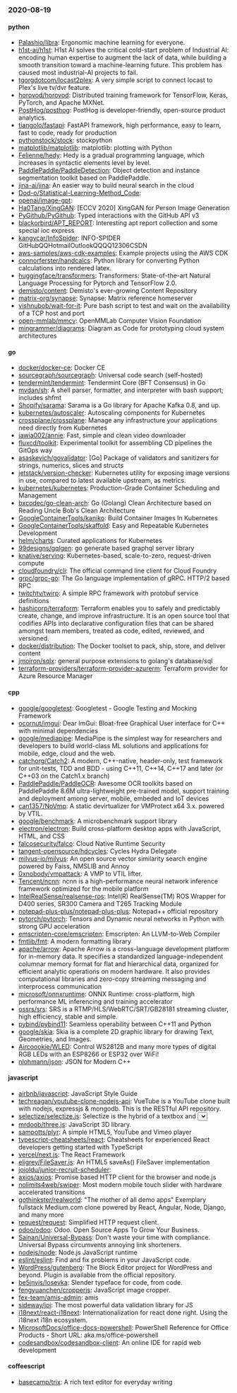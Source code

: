 ### 2020-08-19

#### python
* [Palashio/libra](https://github.com/Palashio/libra): Ergonomic machine learning for everyone.
* [h1st-ai/h1st](https://github.com/h1st-ai/h1st): H1st AI solves the critical cold-start problem of Industrial AI: encoding human expertise to augment the lack of data, while building a smooth transition toward a machine-learning future. This problem has caused most industrial-AI projects to fail.
* [tgorgdotcom/locast2plex](https://github.com/tgorgdotcom/locast2plex): A very simple script to connect locast to Plex's live tv/dvr feature.
* [horovod/horovod](https://github.com/horovod/horovod): Distributed training framework for TensorFlow, Keras, PyTorch, and Apache MXNet.
* [PostHog/posthog](https://github.com/PostHog/posthog):  PostHog is developer-friendly, open-source product analytics.
* [tiangolo/fastapi](https://github.com/tiangolo/fastapi): FastAPI framework, high performance, easy to learn, fast to code, ready for production
* [pythonstock/stock](https://github.com/pythonstock/stock): stockpython
* [matplotlib/matplotlib](https://github.com/matplotlib/matplotlib): matplotlib: plotting with Python
* [Felienne/hedy](https://github.com/Felienne/hedy): Hedy is a gradual programming language, which increases in syntactic elements level by level.
* [PaddlePaddle/PaddleDetection](https://github.com/PaddlePaddle/PaddleDetection): Object detection and instance segmentation toolkit based on PaddlePaddle.
* [jina-ai/jina](https://github.com/jina-ai/jina): An easier way to build neural search in the cloud
* [Dod-o/Statistical-Learning-Method_Code](https://github.com/Dod-o/Statistical-Learning-Method_Code): 
* [openai/image-gpt](https://github.com/openai/image-gpt): 
* [Ha0Tang/XingGAN](https://github.com/Ha0Tang/XingGAN): [ECCV 2020] XingGAN for Person Image Generation
* [PyGithub/PyGithub](https://github.com/PyGithub/PyGithub): Typed interactions with the GitHub API v3
* [blackorbird/APT_REPORT](https://github.com/blackorbird/APT_REPORT): Interesting apt report collection and some special ioc express
* [kangvcar/InfoSpider](https://github.com/kangvcar/InfoSpider): INFO-SPIDER GitHubQQHotmailOutlookQQQQ12306CSDN
* [aws-samples/aws-cdk-examples](https://github.com/aws-samples/aws-cdk-examples): Example projects using the AWS CDK
* [connorferster/handcalcs](https://github.com/connorferster/handcalcs): Python library for converting Python calculations into rendered latex.
* [huggingface/transformers](https://github.com/huggingface/transformers): Transformers: State-of-the-art Natural Language Processing for Pytorch and TensorFlow 2.0.
* [demisto/content](https://github.com/demisto/content): Demisto's ever-growing Content Repository
* [matrix-org/synapse](https://github.com/matrix-org/synapse): Synapse: Matrix reference homeserver
* [vishnubob/wait-for-it](https://github.com/vishnubob/wait-for-it): Pure bash script to test and wait on the availability of a TCP host and port
* [open-mmlab/mmcv](https://github.com/open-mmlab/mmcv): OpenMMLab Computer Vision Foundation
* [mingrammer/diagrams](https://github.com/mingrammer/diagrams):  Diagram as Code for prototyping cloud system architectures

#### go
* [docker/docker-ce](https://github.com/docker/docker-ce): Docker CE
* [sourcegraph/sourcegraph](https://github.com/sourcegraph/sourcegraph): Universal code search (self-hosted)
* [tendermint/tendermint](https://github.com/tendermint/tendermint):  Tendermint Core (BFT Consensus) in Go
* [mvdan/sh](https://github.com/mvdan/sh): A shell parser, formatter, and interpreter with bash support; includes shfmt
* [Shopify/sarama](https://github.com/Shopify/sarama): Sarama is a Go library for Apache Kafka 0.8, and up.
* [kubernetes/autoscaler](https://github.com/kubernetes/autoscaler): Autoscaling components for Kubernetes
* [crossplane/crossplane](https://github.com/crossplane/crossplane): Manage any infrastructure your applications need directly from Kubernetes
* [iawia002/annie](https://github.com/iawia002/annie):  Fast, simple and clean video downloader
* [fluxcd/toolkit](https://github.com/fluxcd/toolkit): Experimental toolkit for assembling CD pipelines the GitOps way
* [asaskevich/govalidator](https://github.com/asaskevich/govalidator): [Go] Package of validators and sanitizers for strings, numerics, slices and structs
* [jetstack/version-checker](https://github.com/jetstack/version-checker): Kubernetes utility for exposing image versions in use, compared to latest available upstream, as metrics.
* [kubernetes/kubernetes](https://github.com/kubernetes/kubernetes): Production-Grade Container Scheduling and Management
* [bxcodec/go-clean-arch](https://github.com/bxcodec/go-clean-arch): Go (Golang) Clean Architecture based on Reading Uncle Bob's Clean Architecture
* [GoogleContainerTools/kaniko](https://github.com/GoogleContainerTools/kaniko): Build Container Images In Kubernetes
* [GoogleContainerTools/skaffold](https://github.com/GoogleContainerTools/skaffold): Easy and Repeatable Kubernetes Development
* [helm/charts](https://github.com/helm/charts): Curated applications for Kubernetes
* [99designs/gqlgen](https://github.com/99designs/gqlgen): go generate based graphql server library
* [knative/serving](https://github.com/knative/serving): Kubernetes-based, scale-to-zero, request-driven compute
* [cloudfoundry/cli](https://github.com/cloudfoundry/cli): The official command line client for Cloud Foundry
* [grpc/grpc-go](https://github.com/grpc/grpc-go): The Go language implementation of gRPC. HTTP/2 based RPC
* [twitchtv/twirp](https://github.com/twitchtv/twirp): A simple RPC framework with protobuf service definitions
* [hashicorp/terraform](https://github.com/hashicorp/terraform): Terraform enables you to safely and predictably create, change, and improve infrastructure. It is an open source tool that codifies APIs into declarative configuration files that can be shared amongst team members, treated as code, edited, reviewed, and versioned.
* [docker/distribution](https://github.com/docker/distribution): The Docker toolset to pack, ship, store, and deliver content
* [jmoiron/sqlx](https://github.com/jmoiron/sqlx): general purpose extensions to golang's database/sql
* [terraform-providers/terraform-provider-azurerm](https://github.com/terraform-providers/terraform-provider-azurerm): Terraform provider for Azure Resource Manager

#### cpp
* [google/googletest](https://github.com/google/googletest): Googletest - Google Testing and Mocking Framework
* [ocornut/imgui](https://github.com/ocornut/imgui): Dear ImGui: Bloat-free Graphical User interface for C++ with minimal dependencies
* [google/mediapipe](https://github.com/google/mediapipe): MediaPipe is the simplest way for researchers and developers to build world-class ML solutions and applications for mobile, edge, cloud and the web.
* [catchorg/Catch2](https://github.com/catchorg/Catch2): A modern, C++-native, header-only, test framework for unit-tests, TDD and BDD - using C++11, C++14, C++17 and later (or C++03 on the Catch1.x branch)
* [PaddlePaddle/PaddleOCR](https://github.com/PaddlePaddle/PaddleOCR): Awesome OCR toolkits based on PaddlePaddle 8.6M ultra-lightweight pre-trained model, support training and deployment among server, mobile, embeded and IoT devices
* [can1357/NoVmp](https://github.com/can1357/NoVmp): A static devirtualizer for VMProtect x64 3.x. powered by VTIL.
* [google/benchmark](https://github.com/google/benchmark): A microbenchmark support library
* [electron/electron](https://github.com/electron/electron): Build cross-platform desktop apps with JavaScript, HTML, and CSS
* [falcosecurity/falco](https://github.com/falcosecurity/falco): Cloud Native Runtime Security
* [tangent-opensource/hdcycles](https://github.com/tangent-opensource/hdcycles): Cycles Hydra Delegate
* [milvus-io/milvus](https://github.com/milvus-io/milvus): An open source vector similarity search engine powered by Faiss, NMSLIB and Annoy
* [0xnobody/vmpattack](https://github.com/0xnobody/vmpattack): A VMP to VTIL lifter.
* [Tencent/ncnn](https://github.com/Tencent/ncnn): ncnn is a high-performance neural network inference framework optimized for the mobile platform
* [IntelRealSense/realsense-ros](https://github.com/IntelRealSense/realsense-ros): Intel(R) RealSense(TM) ROS Wrapper for D400 series, SR300 Camera and T265 Tracking Module
* [notepad-plus-plus/notepad-plus-plus](https://github.com/notepad-plus-plus/notepad-plus-plus): Notepad++ official repository
* [pytorch/pytorch](https://github.com/pytorch/pytorch): Tensors and Dynamic neural networks in Python with strong GPU acceleration
* [emscripten-core/emscripten](https://github.com/emscripten-core/emscripten): Emscripten: An LLVM-to-Web Compiler
* [fmtlib/fmt](https://github.com/fmtlib/fmt): A modern formatting library
* [apache/arrow](https://github.com/apache/arrow): Apache Arrow is a cross-language development platform for in-memory data. It specifies a standardized language-independent columnar memory format for flat and hierarchical data, organized for efficient analytic operations on modern hardware. It also provides computational libraries and zero-copy streaming messaging and interprocess communication
* [microsoft/onnxruntime](https://github.com/microsoft/onnxruntime): ONNX Runtime: cross-platform, high performance ML inferencing and training accelerator
* [ossrs/srs](https://github.com/ossrs/srs): SRS is a RTMP/HLS/WebRTC/SRT/GB28181 streaming cluster, high efficiency, stable and simple.
* [pybind/pybind11](https://github.com/pybind/pybind11): Seamless operability between C++11 and Python
* [google/skia](https://github.com/google/skia): Skia is a complete 2D graphic library for drawing Text, Geometries, and Images.
* [Aircoookie/WLED](https://github.com/Aircoookie/WLED): Control WS2812B and many more types of digital RGB LEDs with an ESP8266 or ESP32 over WiFi!
* [nlohmann/json](https://github.com/nlohmann/json): JSON for Modern C++

#### javascript
* [airbnb/javascript](https://github.com/airbnb/javascript): JavaScript Style Guide
* [techreagan/youtube-clone-nodejs-api](https://github.com/techreagan/youtube-clone-nodejs-api): VueTube is a YouTube clone built with nodejs, expressjs & mongodb. This is the RESTful API repository.
* [selectize/selectize.js](https://github.com/selectize/selectize.js): Selectize is the hybrid of a textbox and <select> box. It's jQuery based and it has autocomplete and native-feeling keyboard navigation; useful for tagging, contact lists, etc.
* [mrdoob/three.js](https://github.com/mrdoob/three.js): JavaScript 3D library.
* [sampotts/plyr](https://github.com/sampotts/plyr): A simple HTML5, YouTube and Vimeo player
* [typescript-cheatsheets/react](https://github.com/typescript-cheatsheets/react): Cheatsheets for experienced React developers getting started with TypeScript
* [vercel/next.js](https://github.com/vercel/next.js): The React Framework
* [eligrey/FileSaver.js](https://github.com/eligrey/FileSaver.js): An HTML5 saveAs() FileSaver implementation
* [jojoldu/junior-recruit-scheduler](https://github.com/jojoldu/junior-recruit-scheduler):    
* [axios/axios](https://github.com/axios/axios): Promise based HTTP client for the browser and node.js
* [nolimits4web/swiper](https://github.com/nolimits4web/swiper): Most modern mobile touch slider with hardware accelerated transitions
* [gothinkster/realworld](https://github.com/gothinkster/realworld): "The mother of all demo apps"  Exemplary fullstack Medium.com clone powered by React, Angular, Node, Django, and many more 
* [request/request](https://github.com/request/request):  Simplified HTTP request client.
* [odoo/odoo](https://github.com/odoo/odoo): Odoo. Open Source Apps To Grow Your Business.
* [Sainan/Universal-Bypass](https://github.com/Sainan/Universal-Bypass): Don't waste your time with compliance. Universal Bypass circumvents annoying link shorteners.
* [nodejs/node](https://github.com/nodejs/node): Node.js JavaScript runtime 
* [eslint/eslint](https://github.com/eslint/eslint): Find and fix problems in your JavaScript code.
* [WordPress/gutenberg](https://github.com/WordPress/gutenberg): The Block Editor project for WordPress and beyond. Plugin is available from the official repository.
* [be5invis/Iosevka](https://github.com/be5invis/Iosevka): Slender typeface for code, from code.
* [fengyuanchen/cropperjs](https://github.com/fengyuanchen/cropperjs): JavaScript image cropper.
* [fex-team/amis-admin](https://github.com/fex-team/amis-admin):  amis 
* [sideway/joi](https://github.com/sideway/joi): The most powerful data validation library for JS
* [i18next/react-i18next](https://github.com/i18next/react-i18next): Internationalization for react done right. Using the i18next i18n ecosystem.
* [MicrosoftDocs/office-docs-powershell](https://github.com/MicrosoftDocs/office-docs-powershell): PowerShell Reference for Office Products - Short URL: aka.ms/office-powershell
* [codesandbox/codesandbox-client](https://github.com/codesandbox/codesandbox-client): An online IDE for rapid web development

#### coffeescript
* [basecamp/trix](https://github.com/basecamp/trix): A rich text editor for everyday writing
